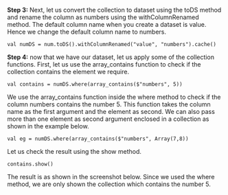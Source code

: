

**Step 3:** Next, let us convert the collection to dataset using the toDS method and rename the column as numbers using the withColumnRenamed method. The default column name when you create a dataset is value. Hence we change the default column name to numbers.

```
val numDS = num.toDS().withColumnRenamed("value", "numbers").cache()
```

**Step 4:** now that we have our dataset, let us apply some of the collection functions. First, let us use the array_contains function to check if the collection contains the element we require.

```
val contains = numDS.where(array_contains($"numbers", 5))
```

We use the array_contains function inside the where method to check if the column numbers contains the number 5. This function takes the column name as the first argument and the element as second. We can also pass more than one element as second argument enclosed in a collection as shown in the example below.

```
val eg = numDS.where(array_contains($"numbers", Array(7,8))
```

Let us check the result using the show method.

```
contains.show()
```

The result is as shown in the screenshot below. Since we used the where method, we are only shown the collection which contains the number 5.

 
